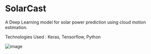 # SolarCast
A Deep Learning model for solar power prediction using cloud motion estimation.

Technologies Used : Keras, Tensorflow, Python

![image](https://github.com/Lalitha-Sowjanya/SolarCast/assets/97443640/804d4343-d580-4c5c-8086-973dbcee3511)

